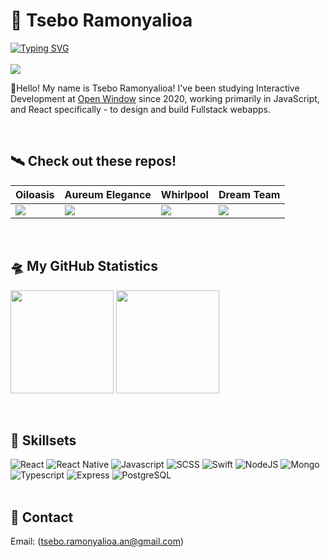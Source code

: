 # 🌌 Tsebo Ramonyalioa
[![Typing SVG](https://readme-typing-svg.demolab.com?font=Fira+Code&pause=1000&center=false&vCenter=true&width=435&lines=Software+Developer)](https://git.io/typing-svg)
<br>
<br>
![](https://komarev.com/ghpvc/?username=Tsebo200&style=for-the-badge&color=green)
 
🏀Hello! My name is Tsebo Ramonyalioa! I've been studying Interactive Development at [Open Window](https://www.openwindow.co.za) since 2020, working primarily in JavaScript, and React specifically - to design and build Fullstack webapps.

<br/>

## 🛰️ Check out these repos!


| Oiloasis | Aureum Elegance | Whirlpool | Dream Team |
|--------|--------|--------|--------|
|<a href="https://github.com/Tsebo200/Oiloasis"><img src="https://github-readme-stats.vercel.app/api/pin/?username=Tsebo200&repo=Oiloasis&theme=highcontrast" /></a> | <a href="https://github.com/Tsebo200/Aureum-Elegance-Frontend"><img src="https://github-readme-stats.vercel.app/api/pin/?username=Tsebo200&repo=Aureum-Elegance-Frontend&theme=highcontrast" /></a> | <a href="https://github.com/Tsebo200/whirlpool-host"><img src="https://github-readme-stats.vercel.app/api/pin/?username=Tsebo200&repo=whirlpool-host&theme=highcontrast" /></a> | <a href="https://github.com/Tsebo200/Dream-Team"><img src="https://github-readme-stats.vercel.app/api/pin/?username=Tsebo200&repo=Dream-Team&theme=highcontrast" /></a> |
<br/>

## 🛸 My GitHub Statistics
<div>
  <p>
    <img src="https://github-readme-stats.vercel.app/api?username=Tsebo200&show_icons=true&theme=highcontrast" height="165" />
    <img src="https://github-readme-stats.vercel.app/api/top-langs/?username=Tsebo200&layout=donut&theme=highcontrast" height="165" />
  </p>
</div>
<br/>

## 🥷 Skillsets
![React](https://img.shields.io/badge/React-20232A?style=for-the-badge&logo=react&logoColor=61DAFB)
![React Native](https://img.shields.io/badge/React%20Native-20232A?style=for-the-badge&logo=react&logoColor=61DAFB)
![Javascript](https://img.shields.io/badge/JavaScript-323330?style=for-the-badge&logo=javascript&logoColor=F7DF1E)
![SCSS](https://img.shields.io/badge/CSS-323330?style=for-the-badge&logo=css&logoColor=CD6799)
![Swift](https://img.shields.io/badge/Swift-323330?style=for-the-badge&logo=swift&logoColor=FFA500)
![NodeJS](https://img.shields.io/badge/Node%20js-339933?style=for-the-badge&logo=nodedotjs&logoColor=white)
![Mongo](https://img.shields.io/badge/Mongodb-339933?style=for-the-badge&logo=mongodb&logoColor=white)
![Typescript](https://img.shields.io/badge/TypeScript-007ACC?style=for-the-badge&logo=typescript&logoColor=white)
![Express](https://img.shields.io/badge/Express%20js-000000?style=for-the-badge&logo=express&logoColor=white)
![PostgreSQL](https://img.shields.io/badge/PostgreSQL-316192?style=for-the-badge&logo=postgresql&logoColor=white)
<br/>
<br/>

## 📡 Contact
Email: (tsebo.ramonyalioa.an@gmail.com)
